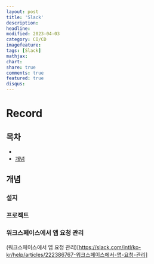 ```yaml
---
layout: post
title: 'Slack'
description:
headline:
modified: 2023-04-03
category: CI/CD
imagefeature:
tags: [Slack]
mathjax:
chart:
share: true
comments: true
featured: true
disqus:
---
```


# Record

## 목차

-   [](#)
-   [개념](#개념)

## 개념

### 설지

### 프로젝트

### 워크스페이스에서 앱 요청 관리

(워크스페이스에서 앱 요청 관리)[https://slack.com/intl/ko-kr/help/articles/222386767-워크스페이스에서-앱-요청-관리]
